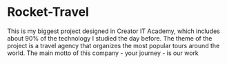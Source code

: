 # Rocket-Travel
This is my biggest project designed in Creator IT Academy, which includes about 90% of the technology I studied the day before. The theme of the project is a travel agency that organizes the most popular tours around the world. The main motto of this company - your journey - is our work
